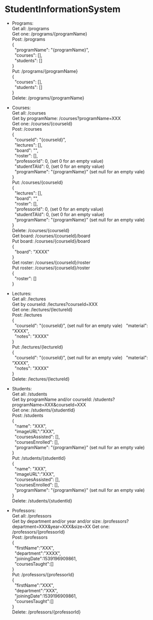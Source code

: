 # StudentInformationSystem

* Programs:  
Get all: /programs  
Get one: /programs/{programName}  
Post: /programs   
{  
&nbsp;&nbsp;"programName": "{programName}",  
&nbsp;&nbsp;"courses": [],  
&nbsp;&nbsp;"students": []  
}  
Put: /programs/{programName}  
{  
&nbsp;&nbsp;"courses": [],  
&nbsp;&nbsp;"students": []  
}  
Delete: /programs/{programName}  

* Courses:  
Get all: /courses  
Get by programName: /courses?programName=XXX  
Get one: /courses/{courseId}  
Post: /courses   
{  
&nbsp;&nbsp;"courseId": "{courseId}",  
&nbsp;&nbsp;"lectures": [],  
&nbsp;&nbsp;"board": "",  
&nbsp;&nbsp;"roster": [],  
&nbsp;&nbsp;"professorId": 0, (set 0 for an empty value)  
&nbsp;&nbsp;"studentTAId": 0, (set 0 for an empty value)  
&nbsp;&nbsp;"programName": "{programName}"  (set null for an empty vale)   
}   
Put: /courses/{courseId}   
{  
&nbsp;&nbsp;"lectures": [],  
&nbsp;&nbsp;"board": "",  
&nbsp;&nbsp;"roster": [],  
&nbsp;&nbsp;"professorId": 0, (set 0 for an empty value)  
&nbsp;&nbsp;"studentTAId": 0, (set 0 for an empty value)  
&nbsp;&nbsp;"programName": "{programName}"  (set null for an empty vale)  
}   
Delete: /courses/{courseId}  
Get board: /courses/{courseId}/board   
Put board: /courses/{courseId}/board  
{  
&nbsp;&nbsp;"board": "XXXX"  
}  
Get roster: /courses/{courseId}/roster  
Put roster: /courses/{courseId}/roster  
{  
&nbsp;&nbsp;"roster": []  
}  

* Lectures:  
Get all: /lectures  
Get by courseId: /lectures?courseId=XXX  
Get one: /lectures/{lectureId}  
Post: /lectures   
{  
&nbsp;&nbsp;"courseId": "{courseId}",  (set null for an empty vale) 
&nbsp;&nbsp;"material": "XXXX",  
&nbsp;&nbsp;"notes": "XXXX"  
}   
Put: /lectures/{lectureId}    
{  
&nbsp;&nbsp;"courseId": "{courseId}",  (set null for an empty vale) 
&nbsp;&nbsp;"material": "XXXX",  
&nbsp;&nbsp;"notes": "XXXX"  
}   
Delete: /lectures/{lectureId}  

* Students:  
Get all: /students  
Get by programName and/or courseId: /students?programName=XXX&courseId=XXX  
Get one: /students/{studentId}  
Post: /students  
{  
&nbsp;&nbsp;"name": "XXX",  
&nbsp;&nbsp;"imageURL":"XXX",  
&nbsp;&nbsp;"coursesAssisted": [],  
&nbsp;&nbsp;"coursesEnrolled": [],  
&nbsp;&nbsp;"programName": "{programName}"  (set null for an empty vale)  
}  
Put: /students/{studentId}  
{  
&nbsp;&nbsp;"name": "XXX",  
&nbsp;&nbsp;"imageURL":"XXX",  
&nbsp;&nbsp;"coursesAssisted": [],  
&nbsp;&nbsp;"coursesEnrolled": [],  
&nbsp;&nbsp;"programName": "{programName}"  (set null for an empty vale)  
}  
Delete: /students/{studentId}  

* Professors:  
Get all: /professors  
Get by department and/or year and/or size: /professors?department=XXX&year=XXX&size=XX
Get one: /professors/{professorId}  
Post: /professors    
{  
&nbsp;&nbsp;"firstName":"XXX",   
&nbsp;&nbsp;"department":"XXXX",  
&nbsp;&nbsp;"joiningDate":1539196909861,  
&nbsp;&nbsp;"coursesTaught":[]  
}  
Put: /professors/{professorId}   
{  
&nbsp;&nbsp;"firstName":"XXX",  
&nbsp;&nbsp;"department":"XXX",  
&nbsp;&nbsp;"joiningDate":1539196909861,  
&nbsp;&nbsp;"coursesTaught":[]  
}  
Delete: /professors/{professorId}  
